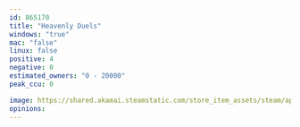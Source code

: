 ```yaml
---
id: 865170
title: "Heavenly Duels"
windows: "true"
mac: "false"
linux: false
positive: 4
negative: 0
estimated_owners: "0 - 20000"
peak_ccu: 0

image: https://shared.akamai.steamstatic.com/store_item_assets/steam/apps/865170/header.jpg?t=1535369962
opinions:
---
```

